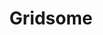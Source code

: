 ---
title: "Gridsome"
icon: images/icons/gridsome.svg
official_url: https://gridsome.org
vitalstats_url: https://www.staticgen.com/gridsome
taxonomy: ssg
---